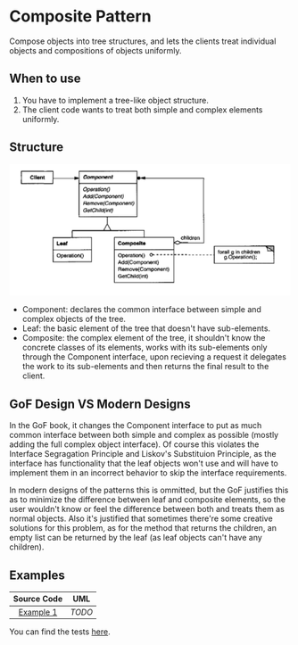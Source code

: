 # Composite Pattern

Compose objects into tree structures, and lets the clients treat individual objects and compositions of objects uniformly.

## When to use

1. You have to implement a tree-like object structure.
2. The client code wants to treat both simple and complex elements uniformly.

## Structure

<p align="center">
  <img src="figures/figure_1.png">
</p>

- Component: declares the common interface between simple and complex objects of the tree.
- Leaf: the basic element of the tree that doesn't have sub-elements.
- Composite: the complex element of the tree, it shouldn't know the concrete classes of its elements, works with its sub-elements only through the Component interface, upon recieving a request it delegates the work to its sub-elements and then returns the final result to the client.

## GoF Design VS Modern Designs

In the GoF book, it changes the Component interface to put as much common interface between both simple and complex as possible (mostly adding the full complex object interface). Of course this violates the Interface Segragation Principle and Liskov's Substituion Principle, as the interface has functionality that the leaf objects won't use and will have to implement them in an incorrect behavior to skip the interface requirements.

In modern designs of the patterns this is ommitted, but the GoF justifies this as to minimize the difference between leaf and composite elements, so the user wouldn't know or feel the difference between both and treats them as normal objects. Also it's justified that sometimes there're some creative solutions for this problem, as for the method that returns the children, an empty list can be returned by the leaf (as leaf objects can't have any children).

## Examples

|        Source Code        |  UML   |
| :-----------------------: | :----: |
| [Example 1](example_1.ts) | _TODO_ |

You can find the tests [here](index.test.ts).
